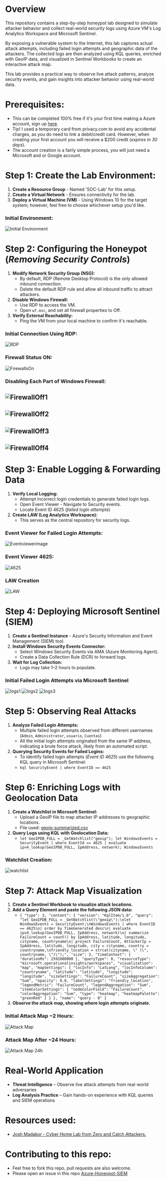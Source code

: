 # Overview
This repository contains a step-by-step honeypot lab designed to simulate attacker behavior and collect real-world security logs using Azure VM's Log Analytics Workspace and Microsoft Sentinel.

By exposing a vulnerable system to the Internet, this lab captures actual attack attempts, including failed login attempts and geographic data of the attackers. The collected logs are then analyzed using KQL queries, enriched with GeoIP data, and visualized in Sentinel Workbooks to create an interactive attack map.

This lab provides a practical way to observe live attack patterns, analyze security events, and gain insights into attacker behavior using real-world data.


# Prerequisites:
- This can be completed 100% free if it's your first time making a Azure account, sign up [here](https://azure.microsoft.com/en-in/pricing/purchase-options/azure-account).
- Tip! I used a temporary card from privacy.com to avoid any accidental charges, as you do need to link a debit/credit card. However, when creating your first account you will receive a $200 credit (*expires in 30 days*).
- The account creation is a fairly simple process, you will just need a Microsoft and or Google account.

# Step 1: Create the Lab Environment:
1. **Create a Resource Group** - Named 'SOC-Lab' for this setup.
2. **Create a Virtual Network** - Ensures connectivity for the lab.
3. **Deploy a Virtual Machine (VM)** - Using Windows 10 for the target system; however, feel free to choose whichever setup you'd like.

### Initial Environment:
![Initial Environment](images/initialenvironment.png)



# Step 2: Configuring the Honeypot (*Removing Security Controls*)
1. **Modify Network Security Group (NSG):**
   - By default, RDP (Remote Desktop Protocol) is the only allowed inbound connection.
   - Delete the default RDP rule and allow all inbound traffic to attract attackers.
2. **Disable Windows Firewall:**
   - Use RDP to access the VM.
   - Open `wf.msc`, and set all firewall properties to Off.
3. **Verify External Reachability:**
   - Ping the VM from your local machine to confirm it's reachable.


### Initial Connection Using RDP:
![RDP](images/initialRDP.png)


### Firewall Status ON:
![FirewallsOn](images/firewallson.png)


### Disabling Each Part of Windows Firewall:
![FirewallOff1](images/firewallsoff1.png)
---
![FirewallOff2](images/firewallsoff2.png)
---
![FirewallOff3](images/firewallsoff3.png)
---
![FirewallOff4](images/firewallsoff4.png)
---




# Step 3: Enable Logging & Forwarding Data
1. **Verify Local Logging:**
   - Attempt incorrect login credentials to generate failed login logs.
   - Open Event Viewer - Navigate to Security events.
   - Locate Event ID 4625 (*failed login attempts*)
2. **Create LAW (Log Analytics Workspace):**
   - This serves as the central repository for security logs.


### Event Viewer for Failed Login Attempts:
![Eventviewerimage](images/eventviewermyfailedlogin.png)


### Event Viewer 4625:
![4625](images/myfailedlogindetail.png)



### LAW Creation
![LAW](images/LAWcreation.png)


# Step 4: Deploying Microsoft Sentinel (SIEM)
1. **Create a Sentinel Instance** - Azure's Security Information and Event Management (SIEM) tool.
2. **Install Windows Security Events Connector:**
   - Select Windows Security Events via AMA (Azure Monitoring Agent).
   - Create a Data Collection Rule (DCR) to forward logs.
3. **Wait for Log Collection:**
   - Logs may take 1–2 hours to populate.

### Initial Failed Login Attempts via Microsoft Sentinel
![logs1](images/attacklogs1.png)
![logs2](images/attacklogs2.png)
![logs3](images/attacklogs3.png)





# Step 5: Observing Real Attacks
1. **Analyze Failed Login Attempts:**
   - Multiple failed login attempts observed from different usernames (`Admin`, `Administrator`, `usuario`, `Cuentas`)
   - All the initial login attempts originated from the same IP address, indicating a brute force attack, likely from an automated script.
2. **Querying Security Events for Failed Logins:**
   - To identify failed login attempts (*Event ID 4625*) use the following KQL query in Microsoft Sentinel:
   - `kql
SecurityEvent
| where EventID == 4625`


# Step 6: Enriching Logs with Geolocation Data
1. **Create a Watchlist in Microsoft Sentinel:**
   - Upload a GeoIP file to map attacker IP addresses to geographic locations.
   - File used: [geoip-summarized.csv](https://github.com/user-attachments/files/20694215/geoip-summarized.csv)
2. **Query Logs using KQL with Geolocation Data:**
   - `let GeoIPDB_FULL = _GetWatchlist("geoip");
let WindowsEvents = SecurityEvent
    | where EventId == 4625
    | evaluate ipv4_lookup(GeoIPDB_FULL, IpAddress, network);
WindowsEvents`


### Watchlist Creation:
![watchlist](images/watchlistcreation.png)



# Step 7: Attack Map Visualization
1. **Create a Sentinel Workbook to visualize attack locations.**
2. **Add a Query Element and paste the following JSON data:**
   - `{
    "type": 3,
    "content": {
        "version": "KqlItem/1.0",
        "query": "let GeoIPDB_FULL = _GetWatchlist(\"geoip\");\nlet WindowsEvents = SecurityEvent;\nWindowsEvents | where EventID == 4625\n| order by TimeGenerated desc\n| evaluate ipv4_lookup(GeoIPDB_FULL, IpAddress, network)\n| summarize FailureCount = count() by IpAddress, latitude, longitude, cityname, countryname\n| project FailureCount, AttackerIp = IpAddress, latitude, longitude, city = cityname, country = countryname,\nfriendly_location = strcat(cityname, \" (\", countryname, \")\");",
        "size": 3,
        "timeContext": {
            "durationMs": 2592000000
        },
        "queryType": 0,
        "resourceType": "microsoft.operationalinsights/workspaces",
        "visualization": "map",
        "mapSettings": {
            "locInfo": "LatLong",
            "locInfoColumn": "countryname",
            "latitude": "latitude",
            "longitude": "longitude",
            "sizeSettings": "FailureCount",
            "sizeAggregation": "Sum",
            "opacity": 0.8,
            "labelSettings": "friendly_location",
            "legendMetric": "FailureCount",
            "legendAggregation": "Sum",
            "itemColorSettings": {
                "nodeColorField": "FailureCount",
                "colorAggregation": "Sum",
                "type": "heatmap",
                "heatmapPalette": "greenRed"
            }
        }
    },
    "name": "query - 0"
}
`
3. **Observe the attack map, showing where login attempts originate.**



### Initial Attack Map ~2 Hours:
![Attack Map](images/mapdataog.png)


### Attack Map After ~24 Hours:
![Attack Map 24h](images/mapdataovernight.png)



# Real-World Application
   - **Threat Intelligence** – Observe live attack attempts from real-world adversaries
   - **Log Analysis Practice** – Gain hands-on experience with KQL queries and SIEM operations


# Resources used:
- [Josh Madakor - Cyber Home Lab from Zero and Catch Attackers.](https://youtu.be/g5JL2RIbThM?si=lBckMrzOO6zGOXun)


# Contributing to this repo:
- Feel free to fork this repo, pull requests are also welcome.
- Please open an issue in this repo [Azure-Honeypot-SIEM](https://github.com/b-r3ad/Azure-Honeypot-SIEM/issues)
